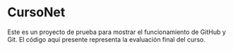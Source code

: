 # CursoNet

Este es un proyecto de prueba para mostrar el funcionamiento de GitHub y Git.
El código aquí presente representa la evaluación final del curso.